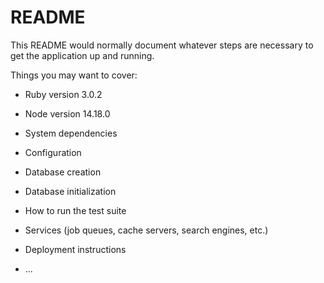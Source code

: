 # README

This README would normally document whatever steps are necessary to get the
application up and running.

Things you may want to cover:

- Ruby version 3.0.2

- Node version 14.18.0

- System dependencies

- Configuration

- Database creation

- Database initialization

- How to run the test suite

- Services (job queues, cache servers, search engines, etc.)

- Deployment instructions

- ...
